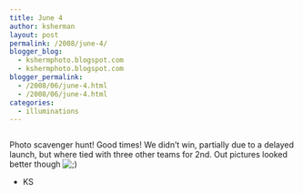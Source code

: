 ```yaml
---
title: June 4
author: ksherman
layout: post
permalink: /2008/june-4/
blogger_blog:
  - kshermphoto.blogspot.com
  - kshermphoto.blogspot.com
blogger_permalink:
  - /2008/06/june-4.html
  - /2008/06/june-4.html
categories:
  - illuminations
---
```

<a onblur="try {parent.deselectBloggerImageGracefully();} catch(e) {}" href="http://1.bp.blogspot.com/_HTtVcKQt9f8/SFFLX-_6fcI/AAAAAAAAAng/BSad39mFy2o/s1600-h/June04-1.jpg"><img style="cursor: pointer;" src="http://1.bp.blogspot.com/_HTtVcKQt9f8/SFFLX-_6fcI/AAAAAAAAAng/BSad39mFy2o/s400/June04-1.jpg" alt="" id="BLOGGER_PHOTO_ID_5211029119264521666" border="0" /></a>  
<a onblur="try {parent.deselectBloggerImageGracefully();} catch(e) {}" href="http://2.bp.blogspot.com/_HTtVcKQt9f8/SFFLYIuyfkI/AAAAAAAAAno/fYvDX766f5M/s1600-h/June04-2.jpg"><img style="cursor: pointer;" src="http://2.bp.blogspot.com/_HTtVcKQt9f8/SFFLYIuyfkI/AAAAAAAAAno/fYvDX766f5M/s400/June04-2.jpg" alt="" id="BLOGGER_PHOTO_ID_5211029121877048898" border="0" /></a>  
<a onblur="try {parent.deselectBloggerImageGracefully();} catch(e) {}" href="http://1.bp.blogspot.com/_HTtVcKQt9f8/SFFLYfAUyeI/AAAAAAAAAnw/-eIh5NMhxyQ/s1600-h/June04-3.jpg"><img style="cursor: pointer;" src="http://1.bp.blogspot.com/_HTtVcKQt9f8/SFFLYfAUyeI/AAAAAAAAAnw/-eIh5NMhxyQ/s400/June04-3.jpg" alt="" id="BLOGGER_PHOTO_ID_5211029127856179682" border="0" /></a>  
<a onblur="try {parent.deselectBloggerImageGracefully();} catch(e) {}" href="http://4.bp.blogspot.com/_HTtVcKQt9f8/SFFLYlJuJAI/AAAAAAAAAn4/tzDhveuLY7k/s1600-h/June04-4.jpg"><img style="cursor: pointer;" src="http://4.bp.blogspot.com/_HTtVcKQt9f8/SFFLYlJuJAI/AAAAAAAAAn4/tzDhveuLY7k/s400/June04-4.jpg" alt="" id="BLOGGER_PHOTO_ID_5211029129506202626" border="0" /></a>  
<a onblur="try {parent.deselectBloggerImageGracefully();} catch(e) {}" href="http://2.bp.blogspot.com/_HTtVcKQt9f8/SFFLYx1f3qI/AAAAAAAAAoA/kbZv7fjKMeg/s1600-h/June04-5.jpg"><img style="cursor: pointer;" src="http://2.bp.blogspot.com/_HTtVcKQt9f8/SFFLYx1f3qI/AAAAAAAAAoA/kbZv7fjKMeg/s400/June04-5.jpg" alt="" id="BLOGGER_PHOTO_ID_5211029132911042210" border="0" /></a>  
<a onblur="try {parent.deselectBloggerImageGracefully();} catch(e) {}" href="http://2.bp.blogspot.com/_HTtVcKQt9f8/SFFKvNba1PI/AAAAAAAAAnA/9W294dKKq5E/s1600-h/June04-6.jpg"><img style="cursor: pointer;" src="http://2.bp.blogspot.com/_HTtVcKQt9f8/SFFKvNba1PI/AAAAAAAAAnA/9W294dKKq5E/s400/June04-6.jpg" alt="" id="BLOGGER_PHOTO_ID_5211028418763347186" border="0" /></a>  
<a onblur="try {parent.deselectBloggerImageGracefully();} catch(e) {}" href="http://3.bp.blogspot.com/_HTtVcKQt9f8/SFFKvaTWNoI/AAAAAAAAAnI/U0crFOvugAQ/s1600-h/June04-7.jpg"><img style="cursor: pointer;" src="http://3.bp.blogspot.com/_HTtVcKQt9f8/SFFKvaTWNoI/AAAAAAAAAnI/U0crFOvugAQ/s400/June04-7.jpg" alt="" id="BLOGGER_PHOTO_ID_5211028422219150978" border="0" /></a>  
<a onblur="try {parent.deselectBloggerImageGracefully();} catch(e) {}" href="http://1.bp.blogspot.com/_HTtVcKQt9f8/SFFKvjvHs-I/AAAAAAAAAnQ/4CMmwPfxRJY/s1600-h/June04-8.jpg"><img style="cursor: pointer;" src="http://1.bp.blogspot.com/_HTtVcKQt9f8/SFFKvjvHs-I/AAAAAAAAAnQ/4CMmwPfxRJY/s400/June04-8.jpg" alt="" id="BLOGGER_PHOTO_ID_5211028424751559650" border="0" /></a>  
<a onblur="try {parent.deselectBloggerImageGracefully();} catch(e) {}" href="http://2.bp.blogspot.com/_HTtVcKQt9f8/SFFKvj_sC0I/AAAAAAAAAnY/8y6Y-8g2V8Y/s1600-h/June04-9.jpg"><img style="cursor: pointer;" src="http://2.bp.blogspot.com/_HTtVcKQt9f8/SFFKvj_sC0I/AAAAAAAAAnY/8y6Y-8g2V8Y/s400/June04-9.jpg" alt="" id="BLOGGER_PHOTO_ID_5211028424821050178" border="0" /></a>  
<a onblur="try {parent.deselectBloggerImageGracefully();} catch(e) {}" href="http://2.bp.blogspot.com/_HTtVcKQt9f8/SFFJXXrJAcI/AAAAAAAAAmQ/7YMq6iztFlI/s1600-h/June04-10.jpg"><img style="cursor: pointer;" src="http://2.bp.blogspot.com/_HTtVcKQt9f8/SFFJXXrJAcI/AAAAAAAAAmQ/7YMq6iztFlI/s400/June04-10.jpg" alt="" id="BLOGGER_PHOTO_ID_5211026909685154242" border="0" /></a>  
<a onblur="try {parent.deselectBloggerImageGracefully();} catch(e) {}" href="http://4.bp.blogspot.com/_HTtVcKQt9f8/SFFJXsBOPPI/AAAAAAAAAmY/M9ZEbVJfI9o/s1600-h/June04-11.jpg"><img style="cursor: pointer;" src="http://4.bp.blogspot.com/_HTtVcKQt9f8/SFFJXsBOPPI/AAAAAAAAAmY/M9ZEbVJfI9o/s400/June04-11.jpg" alt="" id="BLOGGER_PHOTO_ID_5211026915146480882" border="0" /></a>  
<a onblur="try {parent.deselectBloggerImageGracefully();} catch(e) {}" href="http://4.bp.blogspot.com/_HTtVcKQt9f8/SFFJXy8xUrI/AAAAAAAAAmg/as8GXdRMc7k/s1600-h/June04-12.jpg"><img style="cursor: pointer;" src="http://4.bp.blogspot.com/_HTtVcKQt9f8/SFFJXy8xUrI/AAAAAAAAAmg/as8GXdRMc7k/s400/June04-12.jpg" alt="" id="BLOGGER_PHOTO_ID_5211026917006856882" border="0" /></a>  
<a onblur="try {parent.deselectBloggerImageGracefully();} catch(e) {}" href="http://3.bp.blogspot.com/_HTtVcKQt9f8/SFFJXwGMs4I/AAAAAAAAAmo/LzxWOpy9BVM/s1600-h/June04-13.jpg"><img style="cursor: pointer;" src="http://3.bp.blogspot.com/_HTtVcKQt9f8/SFFJXwGMs4I/AAAAAAAAAmo/LzxWOpy9BVM/s400/June04-13.jpg" alt="" id="BLOGGER_PHOTO_ID_5211026916241093506" border="0" /></a>  
<a onblur="try {parent.deselectBloggerImageGracefully();} catch(e) {}" href="http://3.bp.blogspot.com/_HTtVcKQt9f8/SFFJYDxfRqI/AAAAAAAAAmw/hMq_pJYBIW8/s1600-h/June04-14.jpg"><img style="cursor: pointer;" src="http://3.bp.blogspot.com/_HTtVcKQt9f8/SFFJYDxfRqI/AAAAAAAAAmw/hMq_pJYBIW8/s400/June04-14.jpg" alt="" id="BLOGGER_PHOTO_ID_5211026921522939554" border="0" /></a>  
<a onblur="try {parent.deselectBloggerImageGracefully();} catch(e) {}" href="http://4.bp.blogspot.com/_HTtVcKQt9f8/SFFItnu6ncI/AAAAAAAAAlo/JZn78pO40VA/s1600-h/June04-15.jpg"><img style="cursor: pointer;" src="http://4.bp.blogspot.com/_HTtVcKQt9f8/SFFItnu6ncI/AAAAAAAAAlo/JZn78pO40VA/s400/June04-15.jpg" alt="" id="BLOGGER_PHOTO_ID_5211026192441449922" border="0" /></a>  
<a onblur="try {parent.deselectBloggerImageGracefully();} catch(e) {}" href="http://4.bp.blogspot.com/_HTtVcKQt9f8/SFFIt7f5FNI/AAAAAAAAAlw/nDRSixvBYTI/s1600-h/June04-16.jpg"><img style="cursor: pointer;" src="http://4.bp.blogspot.com/_HTtVcKQt9f8/SFFIt7f5FNI/AAAAAAAAAlw/nDRSixvBYTI/s400/June04-16.jpg" alt="" id="BLOGGER_PHOTO_ID_5211026197747143890" border="0" /></a>  
<a onblur="try {parent.deselectBloggerImageGracefully();} catch(e) {}" href="http://2.bp.blogspot.com/_HTtVcKQt9f8/SFFIuEEanlI/AAAAAAAAAl4/c82Pp4mZMBg/s1600-h/June04-17.jpg"><img style="cursor: pointer;" src="http://2.bp.blogspot.com/_HTtVcKQt9f8/SFFIuEEanlI/AAAAAAAAAl4/c82Pp4mZMBg/s400/June04-17.jpg" alt="" id="BLOGGER_PHOTO_ID_5211026200047820370" border="0" /></a>  
<a onblur="try {parent.deselectBloggerImageGracefully();} catch(e) {}" href="http://2.bp.blogspot.com/_HTtVcKQt9f8/SFFIuTFpIpI/AAAAAAAAAmA/4WDYqt8B87M/s1600-h/June04-18.jpg"><img style="cursor: pointer;" src="http://2.bp.blogspot.com/_HTtVcKQt9f8/SFFIuTFpIpI/AAAAAAAAAmA/4WDYqt8B87M/s400/June04-18.jpg" alt="" id="BLOGGER_PHOTO_ID_5211026204079497874" border="0" /></a>  
<a onblur="try {parent.deselectBloggerImageGracefully();} catch(e) {}" href="http://2.bp.blogspot.com/_HTtVcKQt9f8/SFFIusRo0YI/AAAAAAAAAmI/2ro4EwNpihs/s1600-h/June04-19.jpg"><img style="cursor: pointer;" src="http://2.bp.blogspot.com/_HTtVcKQt9f8/SFFIusRo0YI/AAAAAAAAAmI/2ro4EwNpihs/s400/June04-19.jpg" alt="" id="BLOGGER_PHOTO_ID_5211026210840695170" border="0" /></a>

Photo scavenger hunt! Good times! We didn&#8217;t win, partially due to a delayed launch, but where tied with three other teams for 2nd. Out pictures looked better though <img src="http://kshermphoto.com/wp-includes/images/smilies/icon_wink.gif" alt=";)" class="wp-smiley" />

- KS
